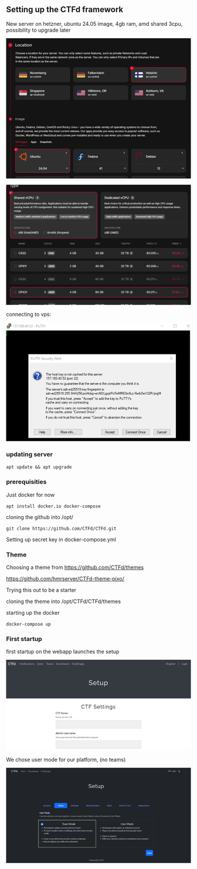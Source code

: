 ## Setting up the CTFd framework

New server on hetzner, ubuntu 24.05 image, 4gb ram, amd shared 3cpu, possibility to upgrade later

![](assets/1742497778823.png)

![](assets/1742497790387.png)

connecting to vps:

![](assets/1742293308609.png)


### updating server

```
apt update && apt upgrade
```

### prerequisities

Just docker for now

```
apt install docker.io docker-compose
```

cloning the github into /opt/

```
git clone https://github.com/CTFd/CTFd.git
```

Setting up secret key in docker-compose.yml

### Theme

Choosing a theme from
https://github.com/CTFd/themes

https://github.com/hmrserver/CTFd-theme-pixo/

Trying this out to be a starter

cloning the theme into /opt/CTFd/CTFd/themes

starting up the docker

```
docker-compose up
```

### First startup

first startup on the webapp launches the setup

![](assets/1742498355925.png)

We chose user mode for our platform, (no teams)

![](assets/1742498429095.png)

